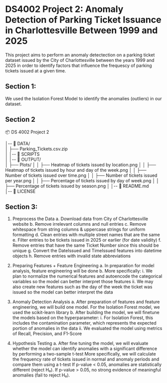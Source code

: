 # DS4002 Project 2: Anomaly Detection of Parking Ticket Issuance in Charlottesville Between 1999 and 2025

This project aims to perform an anomaly detectection on a parking ticket dataset issued by the City of Charlottesville between the years 1999 and 2025 in order to identify factors that influence the frequescy of parking tickets issued at a given time. 

## Section 1: 
We used the Isolation Forest Model to identify the anomalies (outliers) in our dataset.


## Section 2

📦 DS 4002 Project 2

│-- 📂 DATA/          
│   ├── Parking_Tickets.csv.zip  
│
│-- 📂 SCRIPTS       
│
│-- 📂 OUTPUT/             
│   ├── Plots/
│   │   ├── Heatmap of tickets issued by location.png
│   │   ├── Heatmap of tickets issued by hour and day of the week.png
│   │   ├── Number of tickets issued over time.png
│   │   ├── Number of tickets issued per year.png
│   │   ├── Percentage of tickets issued by day of week.png
│   │   ├── Percentage of tickets issued by season.png
│
│-- 📜 README.md           
│-- 📜 LICENSE             

## Section 3: 
1. Preprocess the Data
  a. Download data from City of Charlottesville website
  b. Remove irrelevant columns and null entries
  c. Remove whitespace from string columns & uppercase strings for uniform formatting
  d. Clean entries with multiple street names that are the same
  e. Filter entries to be tickets issued in 2025 or earlier (for date validity)
  f. Remove entries that have the same Ticket Number since this should be unique
  g. Convert the DateIssued and TimeIssued features into datetime objects
  h. Remove entries with invalid state abbreviations 

2. Preparing Features + Feature Engineering
  a. In preparation for model analysis, feature engineering will be done
  b. More specifically:
    i. We plan to normalize the numerical features and autoencode the categorical variables so the model can better interpret those features
    ii. We may also create new features such as the day of the week the ticket was issued so the model can better interpret the data
   
3. Anomaly Detection Analysis
  a. After preparation of features and feature engineering, we will build one model. For the Isolation Forest model, we used the scikit-learn library
  b. After building the model, we will finetune the models based on the hyperparameter:
    i. For Isolation Forest, this includes the contamination parameter, which represents the expected portion of anomalies in the data
    ii. We evaluated the model using metrics of Recall, Precision, and F1-Score
   
4. Hypothesis Testing
  a. After fine tuning the model, we will evaluate whether the model can identify anomalies with a significant difference by performing a two-sample t-test
  More specifically, we will calculate the frequency rate of tickets issued in normal and anomaly periods and compare them using a t-test
  If p-value < 0.05, anomalies are statistically different (reject H₀).
  If p-value > 0.05, no strong evidence of meaningful anomalies (fail to reject H₀).

